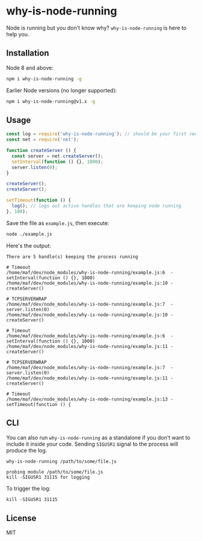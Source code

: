 # why-is-node-running

Node is running but you don't know why? `why-is-node-running` is here to help you.

## Installation

Node 8 and above:

```bash
npm i why-is-node-running -g
```

Earlier Node versions (no longer supported):

```bash
npm i why-is-node-running@v1.x -g
```

## Usage

```js
const log = require('why-is-node-running'); // should be your first require
const net = require('net');

function createServer () {
  const server = net.createServer();
  setInterval(function () {}, 1000);
  server.listen(0);
}

createServer();
createServer();

setTimeout(function () {
  log(); // logs out active handles that are keeping node running
}, 100);
```

Save the file as `example.js`, then execute:

```bash
node ./example.js
```

Here's the output:

```
There are 5 handle(s) keeping the process running

# Timeout
/home/maf/dev/node_modules/why-is-node-running/example.js:6  - setInterval(function () {}, 1000)
/home/maf/dev/node_modules/why-is-node-running/example.js:10 - createServer()

# TCPSERVERWRAP
/home/maf/dev/node_modules/why-is-node-running/example.js:7  - server.listen(0)
/home/maf/dev/node_modules/why-is-node-running/example.js:10 - createServer()

# Timeout
/home/maf/dev/node_modules/why-is-node-running/example.js:6  - setInterval(function () {}, 1000)
/home/maf/dev/node_modules/why-is-node-running/example.js:11 - createServer()

# TCPSERVERWRAP
/home/maf/dev/node_modules/why-is-node-running/example.js:7  - server.listen(0)
/home/maf/dev/node_modules/why-is-node-running/example.js:11 - createServer()

# Timeout
/home/maf/dev/node_modules/why-is-node-running/example.js:13 - setTimeout(function () {
```

## CLI

You can also run `why-is-node-running` as a standalone if you don't want to include it inside your code. Sending `SIGUSR1` signal to the process will produce the log.

```bash
why-is-node-running /path/to/some/file.js
```

```
probing module /path/to/some/file.js
kill -SIGUSR1 31115 for logging
```

To trigger the log:

```
kill -SIGUSR1 31115
```

## License

MIT

